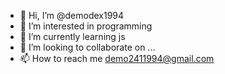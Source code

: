 - 👋 Hi, I’m @demodex1994
- 👀 I’m interested in programming
- 🌱 I’m currently learning js
- 💞️ I’m looking to collaborate on ...
- 📫 How to reach me demo2411994@gmail.com

<!---
demodex1994/demodex1994 is a ✨ special ✨ repository because its `README.md` (this file) appears on your GitHub profile.
You can click the Preview link to take a look at your changes.
--->
